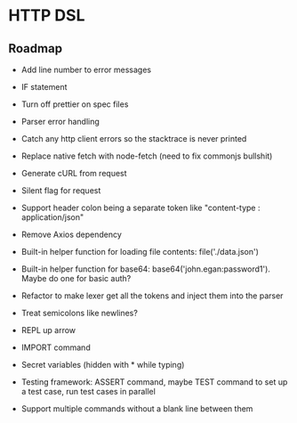 # HTTP DSL

## Roadmap
- Add line number to error messages
- IF statement
- Turn off prettier on spec files
- Parser error handling
- Catch any http client errors so the stacktrace is never printed

- Replace native fetch with node-fetch (need to fix commonjs bullshit)
- Generate cURL from request
- Silent flag for request
- Support header colon being a separate token like "content-type : application/json"
- Remove Axios dependency
- Built-in helper function for loading file contents: file('./data.json')
- Built-in helper function for base64: base64('john.egan:password1'). Maybe do one for basic auth?
- Refactor to make lexer get all the tokens and inject them into the parser
- Treat semicolons like newlines?
- REPL up arrow
- IMPORT command
- Secret variables (hidden with * while typing)
- Testing framework: ASSERT command, maybe TEST command to set up a test case, run test cases in parallel
- Support multiple commands without a blank line between them
